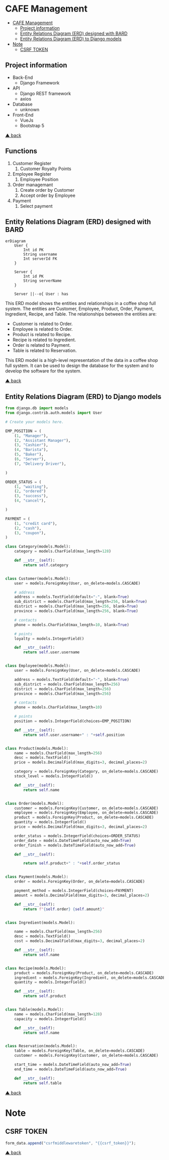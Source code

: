 # CAFE Management

- [CAFE Management](#cafe-management)
  - [Project information](#project-information)
  - [Entity Relations Diagram (ERD) designed with BARD](#entity-relations-diagram-erd-designed-with-bard)
  - [Entity Relations Diagram (ERD) to Django models](#entity-relations-diagram-erd-to-django-models)
- [Note](#note)
  - [CSRF TOKEN](#csrf-token)

## Project information

- Back-End
  - Django Framework
- API
  - Django REST framework
  - axios
- Database
  - unknown
- Front-End
  - VueJs
  - Bootstrap 5

[▲ back](#cafe-management)

## Functions

1. Customer Register
   1. Customer Royalty Points
2. Employee Register
   1. Employee Position
3. Order managemant
   1. Create order by Customer
   2. Accept order by Employee
4. Payment
   1. Select payment

## Entity Relations Diagram (ERD) designed with BARD

```mermaid
erDiagram
    User {
        Int id PK
        String username
        Int serverId FK
    }

    Server {
        Int id PK
        String serverName
    }

    Server ||--o{ User : has
```


This ERD model shows the entities and relationships in a coffee shop full system. The entities are Customer, Employee, Product, Order, Payment, Ingredient, Recipe, and Table. The relationships between the entities are:

- Customer is related to Order.
- Employee is related to Order.
- Product is related to Recipe.
- Recipe is related to Ingredient.
- Order is related to Payment.
- Table is related to Reservation.

This ERD model is a high-level representation of the data in a coffee shop full system. It can be used to design the database for the system and to develop the software for the system.

[▲ back](#cafe-management)

## Entity Relations Diagram (ERD) to Django models

```python
from django.db import models
from django.contrib.auth.models import User

# Create your models here.

EMP_POSITION = (
    (1, "Manager"),
    (2, "Assistant Manager"),
    (3, "Cashier"),
    (4, "Barista"),
    (5, "Baker"),
    (6, "Server"),
    (7, "Delivery Driver"),

)

ORDER_STATUS = (
    (1, "waiting"),
    (2, "ordered")
    (3, "success"),
    (4, "cancel"),

)

PAYMENT = (
    (1, "credit card"),
    (2, "cash"),
    (3, "coupon"),
)

class Category(models.Model):
    category = models.CharField(max_length=128)

    def __str__(self):
        return self.category


class Customer(models.Model):
    user = models.ForeignKey(User, on_delete=models.CASCADE)

    # address
    address = models.TextField(default="-", blank=True)
    sub_district = models.CharField(max_length=256, blank=True)
    district = models.CharField(max_length=256, blank=True)
    province = models.CharField(max_length=256, blank=True)

    # contacts
    phone = models.CharField(max_length=10, blank=True)

    # points
    loyalty = models.IntegerField()

    def __str__(self):
        return self.user.username


class Employee(models.Model):
    user = models.ForeignKey(User, on_delete=models.CASCADE)

    address = models.TextField(default="-", blank=True)
    sub_district = models.CharField(max_length=256)
    district = models.CharField(max_length=256)
    province = models.CharField(max_length=256)

    # contacts
    phone = models.CharField(max_length=10)

    # points
    position = models.IntegerField(choices=EMP_POSITION)

    def __str__(self):
        return self.user.username+" : "+self.position


class Product(models.Model):
    name = models.CharField(max_length=256)
    desc = models.TextField()
    price = models.DecimalField(max_digits=3, decimal_places=2)

    category = models.ForeignKey(Category, on_delete=models.CASCADE)
    stock_level = models.IntegerField()

    def __str__(self):
        return self.name


class Order(models.Model):
    customer = models.ForeignKey(Customer, on_delete=models.CASCADE)
    employee = models.ForeignKey(Employee, on_delete=models.CASCADE)
    product = models.ForeignKey(Product, on_delete=models.CASCADE)
    quantity = models.IntegerField()
    price = models.DecimalField(max_digits=3, decimal_places=2)

    order_status = models.IntegerField(choices=ORDER_STATUS)
    order_date = models.DateTimeField(auto_now_add=True)
    order_finish = models.DateTimeField(auto_now_add=True)

    def __str__(self):

        return self.product+" : "+self.order_status


class Payment(models.Model):
    order = models.ForeignKey(Order, on_delete=models.CASCADE)

    payment_method = models.IntegerField(choices=PAYMENT)
    amount = models.DecimalField(max_digits=3, decimal_places=2)

    def __str__(self):
        return f"{self.order} {self.amount}"


class Ingredient(models.Model):

    name = models.CharField(max_length=256)
    desc = models.TextField()
    cost = models.DecimalField(max_digits=3, decimal_places=2)

    def __str__(self):
        return self.name


class Recipe(models.Model):
    product = models.ForeignKey(Product, on_delete=models.CASCADE)
    ingredient = models.ForeignKey(Ingredient, on_delete=models.CASCADE)
    quantity = models.IntegerField()

    def __str__(self):
        return self.product


class Table(models.Model):
    name = models.CharField(max_length=128)
    capacity = models.IntegerField()

    def __str__(self):
        return self.name


class Reservation(models.Model):
    table = models.ForeignKey(Table, on_delete=models.CASCADE)
    customer = models.ForeignKey(Customer, on_delete=models.CASCADE)

    start_time = models.DateTimeField(auto_now_add=True)
    end_time = models.DateTimeField(auto_now_add=True)

    def __str__(self):
        return self.table

```

[▲ back](#cafe-management)

# Note

## CSRF TOKEN

```javascript
form_data.append("csrfmiddlewaretoken", "{{csrf_token}}");
```

[▲ back](#cafe-management)
